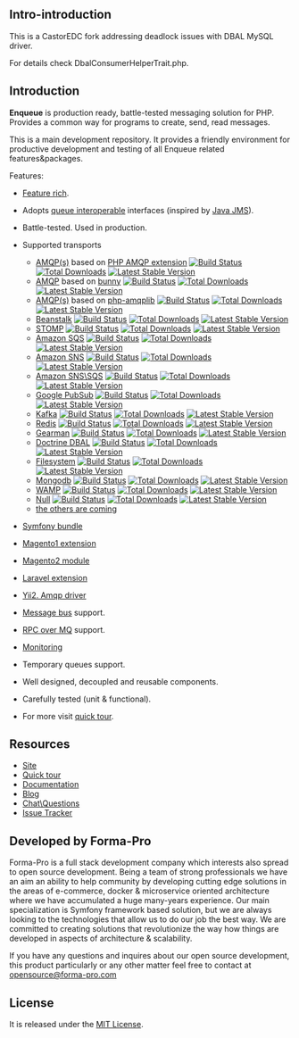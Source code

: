 ## Intro-introduction
This is a CastorEDC fork addressing deadlock issues with DBAL MySQL driver.

For details check DbalConsumerHelperTrait.php.

## Introduction

**Enqueue** is production ready, battle-tested messaging solution for PHP. Provides a common way for programs to create, send, read messages.

This is a main development repository. It provides a friendly environment for productive development and testing of all Enqueue related features&packages.

Features:

* [Feature rich](docs/quick_tour.md).

* Adopts [queue interoperable](https://github.com/queue-interop/queue-interop) interfaces (inspired by [Java JMS](https://docs.oracle.com/javaee/7/api/javax/jms/package-summary.html)).
* Battle-tested. Used in production.
* Supported  transports
    * [AMQP(s)](https://php-enqueue.github.io/transport/amqp/) based on [PHP AMQP extension](https://github.com/pdezwart/php-amqp)
[![Build Status](https://img.shields.io/github/workflow/status/php-enqueue/amqp-ext/CI)](https://github.com/php-enqueue/amqp-ext/actions?query=workflow%3ACI)
[![Total Downloads](https://poser.pugx.org/enqueue/amqp-ext/d/total.png)](https://packagist.org/packages/enqueue/amqp-ext/stats)
[![Latest Stable Version](https://poser.pugx.org/enqueue/amqp-ext/version.png)](https://packagist.org/packages/enqueue/amqp-ext)
    * [AMQP](https://php-enqueue.github.io/transport/amqp_bunny/) based on [bunny](https://github.com/jakubkulhan/bunny)
[![Build Status](https://img.shields.io/github/workflow/status/php-enqueue/amqp-bunny/CI)](https://github.com/php-enqueue/amqp-bunny/actions?query=workflow%3ACI)
[![Total Downloads](https://poser.pugx.org/enqueue/amqp-bunny/d/total.png)](https://packagist.org/packages/enqueue/amqp-bunny/stats)
[![Latest Stable Version](https://poser.pugx.org/enqueue/amqp-bunny/version.png)](https://packagist.org/packages/enqueue/amqp-bunny)
    * [AMQP(s)](https://php-enqueue.github.io/transport/amqp_lib/) based on [php-amqplib](https://github.com/php-amqplib/php-amqplib)
[![Build Status](https://img.shields.io/github/workflow/status/php-enqueue/amqp-lib/CI)](https://github.com/php-enqueue/amqp-lib/actions?query=workflow%3ACI)
[![Total Downloads](https://poser.pugx.org/enqueue/amqp-lib/d/total.png)](https://packagist.org/packages/enqueue/amqp-lib/stats)
[![Latest Stable Version](https://poser.pugx.org/enqueue/amqp-lib/version.png)](https://packagist.org/packages/enqueue/amqp-lib)
    * [Beanstalk](https://php-enqueue.github.io/transport/pheanstalk/)
[![Build Status](https://img.shields.io/github/workflow/status/php-enqueue/pheanstalk/CI)](https://github.com/php-enqueue/pheanstalk/actions?query=workflow%3ACI)
[![Total Downloads](https://poser.pugx.org/enqueue/pheanstalk/d/total.png)](https://packagist.org/packages/enqueue/pheanstalk/stats)
[![Latest Stable Version](https://poser.pugx.org/enqueue/pheanstalk/version.png)](https://packagist.org/packages/enqueue/pheanstalk)
    * [STOMP](https://php-enqueue.github.io/transport/stomp/)
[![Build Status](https://img.shields.io/github/workflow/status/php-enqueue/stomp/CI)](https://github.com/php-enqueue/stomp/actions?query=workflow%3ACI)
[![Total Downloads](https://poser.pugx.org/enqueue/stomp/d/total.png)](https://packagist.org/packages/enqueue/stomp/stats)
[![Latest Stable Version](https://poser.pugx.org/enqueue/stomp/version.png)](https://packagist.org/packages/enqueue/stomp)
    * [Amazon SQS](https://php-enqueue.github.io/transport/sqs/)
[![Build Status](https://img.shields.io/github/workflow/status/php-enqueue/sqs/CI)](https://github.com/php-enqueue/sqs/actions?query=workflow%3ACI)
[![Total Downloads](https://poser.pugx.org/enqueue/sqs/d/total.png)](https://packagist.org/packages/enqueue/sqs/stats)
[![Latest Stable Version](https://poser.pugx.org/enqueue/sqs/version.png)](https://packagist.org/packages/enqueue/sqs)
    * [Amazon SNS](https://php-enqueue.github.io/transport/sns/)
[![Build Status](https://img.shields.io/github/workflow/status/php-enqueue/sns/CI)](https://github.com/php-enqueue/sns/actions?query=workflow%3ACI)
[![Total Downloads](https://poser.pugx.org/enqueue/sns/d/total.png)](https://packagist.org/packages/enqueue/sns/stats)
[![Latest Stable Version](https://poser.pugx.org/enqueue/sns/version.png)](https://packagist.org/packages/enqueue/sns)
    * [Amazon SNS\SQS](https://php-enqueue.github.io/transport/snsqs/)
[![Build Status](https://img.shields.io/github/workflow/status/php-enqueue/snsqs/CI)](https://github.com/php-enqueue/snsqs/actions?query=workflow%3ACI)
[![Total Downloads](https://poser.pugx.org/enqueue/snsqs/d/total.png)](https://packagist.org/packages/enqueue/snsqs/stats)
[![Latest Stable Version](https://poser.pugx.org/enqueue/snsqs/version.png)](https://packagist.org/packages/enqueue/snsqs)
    * [Google PubSub](https://php-enqueue.github.io/transport/gps/)
[![Build Status](https://img.shields.io/github/workflow/status/php-enqueue/gps/CI)](https://github.com/php-enqueue/gps/actions?query=workflow%3ACI)
[![Total Downloads](https://poser.pugx.org/enqueue/gps/d/total.png)](https://packagist.org/packages/enqueue/gps/stats)
[![Latest Stable Version](https://poser.pugx.org/enqueue/gps/version.png)](https://packagist.org/packages/enqueue/gps)
    * [Kafka](https://php-enqueue.github.io/transport/kafka/)
[![Build Status](https://img.shields.io/github/workflow/status/php-enqueue/rdkafka/CI)](https://github.com/php-enqueue/rdkafka/actions?query=workflow%3ACI)
[![Total Downloads](https://poser.pugx.org/enqueue/rdkafka/d/total.png)](https://packagist.org/packages/enqueue/rdkafka/stats)
[![Latest Stable Version](https://poser.pugx.org/enqueue/rdkafka/version.png)](https://packagist.org/packages/enqueue/rdkafka)
    * [Redis](https://php-enqueue.github.io/transport/redis/)
[![Build Status](https://img.shields.io/github/workflow/status/php-enqueue/redis/CI)](https://github.com/php-enqueue/redis/actions?query=workflow%3ACI)
[![Total Downloads](https://poser.pugx.org/enqueue/redis/d/total.png)](https://packagist.org/packages/enqueue/redis/stats)
[![Latest Stable Version](https://poser.pugx.org/enqueue/redis/version.png)](https://packagist.org/packages/enqueue/redis)
    * [Gearman](https://php-enqueue.github.io/transport/gearman/)
[![Build Status](https://img.shields.io/github/workflow/status/php-enqueue/gearman/CI)](https://github.com/php-enqueue/gearman/actions?query=workflow%3ACI)
[![Total Downloads](https://poser.pugx.org/enqueue/gearman/d/total.png)](https://packagist.org/packages/enqueue/gearman/stats)
[![Latest Stable Version](https://poser.pugx.org/enqueue/gearman/version.png)](https://packagist.org/packages/enqueue/gearman)
    * [Doctrine DBAL](https://php-enqueue.github.io/transport/dbal/)
[![Build Status](https://img.shields.io/github/workflow/status/php-enqueue/dbal/CI)](https://github.com/php-enqueue/dbal/actions?query=workflow%3ACI)
[![Total Downloads](https://poser.pugx.org/enqueue/dbal/d/total.png)](https://packagist.org/packages/enqueue/dbal/stats)
[![Latest Stable Version](https://poser.pugx.org/enqueue/dbal/version.png)](https://packagist.org/packages/enqueue/dbal)
    * [Filesystem](https://php-enqueue.github.io/transport/filesystem/)
[![Build Status](https://img.shields.io/github/workflow/status/php-enqueue/fs/CI)](https://github.com/php-enqueue/fs/actions?query=workflow%3ACI)
[![Total Downloads](https://poser.pugx.org/enqueue/fs/d/total.png)](https://packagist.org/packages/enqueue/fs/stats)
[![Latest Stable Version](https://poser.pugx.org/enqueue/fs/version.png)](https://packagist.org/packages/enqueue/fs)
    * [Mongodb](https://php-enqueue.github.io/transport/mongodb/)
[![Build Status](https://img.shields.io/github/workflow/status/php-enqueue/mongodb/CI)](https://github.com/php-enqueue/mongodb/actions?query=workflow%3ACI)
[![Total Downloads](https://poser.pugx.org/enqueue/mongodb/d/total.png)](https://packagist.org/packages/enqueue/mongodb/stats)
[![Latest Stable Version](https://poser.pugx.org/enqueue/mongodb/version.png)](https://packagist.org/packages/enqueue/mongodb)
    * [WAMP](https://php-enqueue.github.io/transport/wamp/)
[![Build Status](https://img.shields.io/github/workflow/status/php-enqueue/wamp/CI)](https://github.com/php-enqueue/wamp/actions?query=workflow%3ACI)
[![Total Downloads](https://poser.pugx.org/enqueue/wamp/d/total.png)](https://packagist.org/packages/enqueue/wamp/stats)
[![Latest Stable Version](https://poser.pugx.org/enqueue/wamp/version.png)](https://packagist.org/packages/enqueue/wamp)
    * [Null](https://php-enqueue.github.io/transport/null/)
[![Build Status](https://img.shields.io/github/workflow/status/php-enqueue/null/CI)](https://github.com/php-enqueue/null/actions?query=workflow%3ACI)
[![Total Downloads](https://poser.pugx.org/enqueue/null/d/total.png)](https://packagist.org/packages/enqueue/null/stats)
[![Latest Stable Version](https://poser.pugx.org/enqueue/null/version.png)](https://packagist.org/packages/enqueue/null)
    * [the others are coming](https://github.com/php-enqueue/enqueue-dev/issues/284)
* [Symfony bundle](https://php-enqueue.github.io/bundle/quick_tour/)
* [Magento1 extension](https://php-enqueue.github.io/magento/quick_tour/)
* [Magento2 module](https://php-enqueue.github.io/magento2/quick_tour/)
* [Laravel extension](https://php-enqueue.github.io/laravel/quick_tour/)
* [Yii2. Amqp driver](https://php-enqueue.github.io/yii/amqp_driver/)
* [Message bus](https://php-enqueue.github.io/quick_tour/#client) support.
* [RPC over MQ](https://php-enqueue.github.io/quick_tour/#remote-procedure-call-rpc) support.
* [Monitoring](https://php-enqueue.github.io/monitoring/)
* Temporary queues support.
* Well designed, decoupled and reusable components.
* Carefully tested (unit & functional).
* For more visit [quick tour](https://php-enqueue.github.io/quick_tour/).

## Resources

* [Site](https://enqueue.forma-pro.com/)
* [Quick tour](https://php-enqueue.github.io/quick_tour/)
* [Documentation](https://php-enqueue.github.io/)
* [Blog](https://php-enqueue.github.io/#blogs)
* [Chat\Questions](https://gitter.im/php-enqueue/Lobby)
* [Issue Tracker](https://github.com/php-enqueue/enqueue-dev/issues)

## Developed by Forma-Pro

Forma-Pro is a full stack development company which interests also spread to open source development.
Being a team of strong professionals we have an aim an ability to help community by developing cutting edge solutions in the areas of e-commerce, docker & microservice oriented architecture where we have accumulated a huge many-years experience.
Our main specialization is Symfony framework based solution, but we are always looking to the technologies that allow us to do our job the best way. We are committed to creating solutions that revolutionize the way how things are developed in aspects of architecture & scalability.

If you have any questions and inquires about our open source development, this product particularly or any other matter feel free to contact at opensource@forma-pro.com

## License

It is released under the [MIT License](LICENSE).
